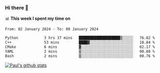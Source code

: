 ### Hi there 👋

📊 **This week I spent my time on**
<!--START_SECTION:waka-->

```txt
From: 02 January 2024 - To: 09 January 2024

Python            3 hrs 37 mins   ███████████████████▒░░░░░   76.82 %
C++               53 mins         ████▓░░░░░░░░░░░░░░░░░░░░   18.84 %
CMake             6 mins          ▓░░░░░░░░░░░░░░░░░░░░░░░░   02.17 %
YAML              2 mins          ▒░░░░░░░░░░░░░░░░░░░░░░░░   00.88 %
Bash              2 mins          ▒░░░░░░░░░░░░░░░░░░░░░░░░   00.76 %
```

<!--END_SECTION:waka-->


[![Paul's github stats](https://github-readme-stats.vercel.app/api?username=mickeyouyou&theme=dracula&show_icons=true)](https://github.com/anuraghazra/github-readme-stats)
